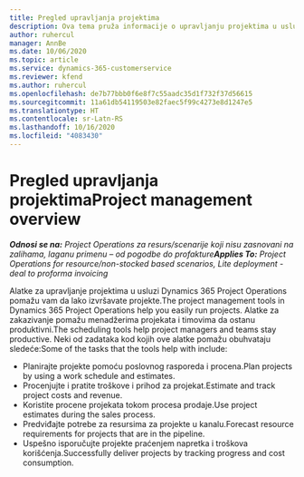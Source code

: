 ```yaml
---
title: Pregled upravljanja projektima
description: Ova tema pruža informacije o upravljanju projektima u usluzi Dynamics 365 Project Operations.
author: ruhercul
manager: AnnBe
ms.date: 10/06/2020
ms.topic: article
ms.service: dynamics-365-customerservice
ms.reviewer: kfend
ms.author: ruhercul
ms.openlocfilehash: de7b77bbb0f6e8f7c55aadc35d1f732f37d56615
ms.sourcegitcommit: 11a61db54119503e82faec5f99c4273e8d1247e5
ms.translationtype: HT
ms.contentlocale: sr-Latn-RS
ms.lasthandoff: 10/16/2020
ms.locfileid: "4083430"
---
```

# <a name="project-management-overview"></a><span data-ttu-id="adbbe-103">Pregled upravljanja projektima</span><span class="sxs-lookup"><span data-stu-id="adbbe-103">Project management overview</span></span>

<span data-ttu-id="adbbe-104">_**Odnosi se na:** Project Operations za resurs/scenarije koji nisu zasnovani na zalihama, laganu primenu – od pogodbe do profakture_</span><span class="sxs-lookup"><span data-stu-id="adbbe-104">_**Applies To:** Project Operations for resource/non-stocked based scenarios, Lite deployment - deal to proforma invoicing_</span></span>

<span data-ttu-id="adbbe-105">Alatke za upravljanje projektima u usluzi Dynamics 365 Project Operations pomažu vam da lako izvršavate projekte.</span><span class="sxs-lookup"><span data-stu-id="adbbe-105">The project management tools in Dynamics 365 Project Operations help you easily run projects.</span></span> <span data-ttu-id="adbbe-106">Alatke za zakazivanje pomažu menadžerima projekata i timovima da ostanu produktivni.</span><span class="sxs-lookup"><span data-stu-id="adbbe-106">The scheduling tools help project managers and teams stay productive.</span></span> <span data-ttu-id="adbbe-107">Neki od zadataka kod kojih ove alatke pomažu obuhvataju sledeće:</span><span class="sxs-lookup"><span data-stu-id="adbbe-107">Some of the tasks that the tools help with include:</span></span>

- <span data-ttu-id="adbbe-108">Planirajte projekte pomoću poslovnog rasporeda i procena.</span><span class="sxs-lookup"><span data-stu-id="adbbe-108">Plan projects by using a work schedule and estimates.</span></span>
- <span data-ttu-id="adbbe-109">Procenjujte i pratite troškove i prihod za projekat.</span><span class="sxs-lookup"><span data-stu-id="adbbe-109">Estimate and track project costs and revenue.</span></span>
- <span data-ttu-id="adbbe-110">Koristite procene projekata tokom procesa prodaje.</span><span class="sxs-lookup"><span data-stu-id="adbbe-110">Use project estimates during the sales process.</span></span>
- <span data-ttu-id="adbbe-111">Predviđajte potrebe za resursima za projekte u kanalu.</span><span class="sxs-lookup"><span data-stu-id="adbbe-111">Forecast resource requirements for projects that are in the pipeline.</span></span>
- <span data-ttu-id="adbbe-112">Uspešno isporučujte projekte praćenjem napretka i troškova korišćenja.</span><span class="sxs-lookup"><span data-stu-id="adbbe-112">Successfully deliver projects by tracking progress and cost consumption.</span></span>
